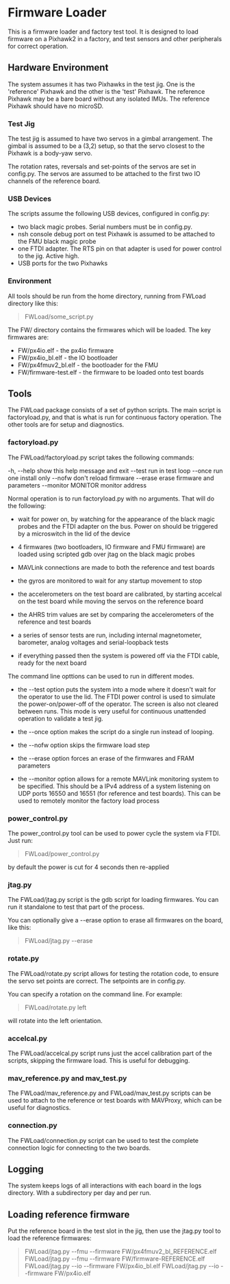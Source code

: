 # Firmware Loader

This is a firmware loader and factory test tool. It is designed to load firmware 
on a Pixhawk2 in a factory, and test sensors and other peripherals for correct operation.

## Hardware Environment

The system assumes it has two Pixhawks in the test jig. One is the
'reference' Pixhawk and the other is the 'test' Pixhawk. The reference
Pixhawk may be a bare board without any isolated IMUs. The reference
Pixhawk should have no microSD.

### Test Jig

The test jig is assumed to have two servos in a gimbal
arrangement. The gimbal is assumed to be a (3,2) setup, so that the
servo closest to the Pixhawk is a body-yaw servo.  

The rotation rates, reversals and set-points of the servos are set in
config.py. The servos are assumed to be attached to the first two
IO channels of the reference board.

### USB Devices

The scripts assume the following USB devices, configured in config.py:

 * two black magic probes. Serial numbers must be in config.py. 
 * nsh console debug port on test Pixhawk is assumed to be attached to
   the FMU black magic probe
 * one FTDI adapter. The RTS pin on that adapter is used for power
   control to the jig. Active high.
 * USB ports for the two Pixhawks

### Environment

All tools should be run from the home directory, running from FWLoad
directory like this:

> FWLoad/some_script.py

The FW/ directory contains the firmwares which will be loaded. The key
firmwares are:

* FW/px4io.elf - the px4io firmware
* FW/px4io_bl.elf - the IO bootloader
* FW/px4fmuv2_bl.elf - the bootloader for the FMU
* FW/firmware-test.elf - the firmware to be loaded onto test boards

## Tools

The FWLoad package consists of a set of python scripts. The main
script is factoryload.py, and that is what is run for continuous
factory operation. The other tools are for setup and diagnostics.

### factoryload.py

The FWLoad/factoryload.py script takes the following commands:

  -h, --help         show this help message and exit
  --test             run in test loop
  --once             run one install only
  --nofw             don't reload firmware
  --erase            erase firmware and parameters
  --monitor MONITOR  monitor address

Normal operation is to run factoryload.py with no arguments. That will
do the following:

 * wait for power on, by watching for the appearance of the black
   magic probes and the FTDI adapter on the bus. Power on should be
   triggered by a microswitch in the lid of the device

 * 4 firmwares (two bootloaders, IO firmware and FMU firmware) are
   loaded using scripted gdb over jtag on the black magic probes

 * MAVLink connections are made to both the reference and test boards

 * the gyros are monitored to wait for any startup movement to stop

 * the accelerometers on the test board are calibrated, by starting
   accelcal on the test board while moving the servos on the reference
   board

 * the AHRS trim values are set by comparing the accelerometers of the
   reference and test boards

 * a series of sensor tests are run, including internal magnetometer,
   barometer, analog voltages and serial-loopback tests

 * if everything passed then the system is powered off via the FTDI
   cable, ready for the next board

The command line opttions can be used to run in different modes.

 * the --test option puts the system into a mode where it doesn't wait
   for the operator to use the lid. The FTDI power control is used to
   simulate the power-on/power-off of the operator. The screen is also
   not cleared between runs. This mode is very useful for continuous
   unattended operation to validate a test jig.

 * the --once option makes the script do a single run instead of
   looping. 

 * the --nofw option skips the firmware load step

 * the --erase option forces an erase of the firmwares and FRAM
   parameters

 * the --monitor option allows for a remote MAVLink monitoring system
   to be specified. This should be a IPv4 address of a system
   listening on UDP ports 16550 and 16551 (for reference and test
   boards). This can be used to remotely monitor the factory load
   process

### power_control.py

The power_control.py tool can be used to power cycle the system via
FTDI. Just run:

> FWLoad/power_control.py

by default the power is cut for 4 seconds then re-applied

### jtag.py

The FWLoad/jtag.py script is the gdb script for loading firmwares. You
can run it standalone to test that part of the process.

You can optionally give a --erase option to erase all firmwares on the
board, like this:

> FWLoad/jtag.py --erase

### rotate.py

The FWLoad/rotate.py script allows for testing the rotation code, to
ensure the servo set points are correct. The setpoints are in
config.py.

You can specify a rotation on the command line. For example:

> FWLoad/rotate.py left

will rotate into the left orientation.

### accelcal.py

The FWLoad/accelcal.py script runs just the accel calibration part of
the scripts, skipping the firmware load. This is useful for debugging.

### mav_reference.py and mav_test.py

The FWLoad/mav_reference.py and FWLoad/mav_test.py scripts can be used
to attach to the reference or test boards with MAVProxy, which can be
useful for diagnostics.

### connection.py

The FWLoad/connection.py script can be used to test the complete
connection logic for connecting to the two boards.

## Logging

The system keeps logs of all interactions with each board in the logs
directory. With a subdirectory per day and per run.

## Loading reference firmware

Put the reference board in the test slot in the jig, then use the
jtag.py tool to load the reference firmwares:

> FWLoad/jtag.py --fmu --firmware FW/px4fmuv2_bl_REFERENCE.elf
> FWLoad/jtag.py --fmu --firmware FW/firmware-REFERENCE.elf
> FWLoad/jtag.py --io --firmware FW/px4io_bl.elf
> FWLoad/jtag.py --io --firmware FW/px4io.elf
